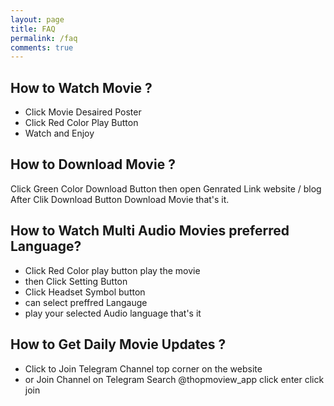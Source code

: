 ```yaml
---
layout: page
title: FAQ
permalink: /faq
comments: true
---
```


## How to Watch Movie ?

- Click Movie Desaired Poster 
- Click Red Color Play Button 
- Watch and Enjoy

## How to Download Movie ?

Click Green Color Download Button then open Genrated Link website / blog After Clik Download Button Download Movie that's it.

## How to Watch Multi Audio Movies preferred Language?

- Click Red Color play button play the movie
- then Click Setting Button 
- Click Headset Symbol button
- can select preffred Langauge 
- play your selected Audio language that's it

## How to Get Daily Movie Updates ?

- Click to Join Telegram Channel top corner on the website
- or Join Channel on Telegram Search @thopmoview_app click enter click join  
